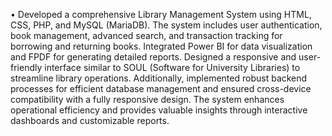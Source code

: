 • Developed a comprehensive Library Management System using HTML, CSS, PHP, and MySQL (MariaDB). The system
includes user authentication, book management, advanced search, and transaction tracking for borrowing and returning
books. Integrated Power BI for data visualization and FPDF for generating detailed reports. Designed a responsive and
user-friendly interface similar to SOUL (Software for University Libraries) to streamline library operations. Additionally,
implemented robust backend processes for efficient database management and ensured cross-device compatibility with a
fully responsive design. The system enhances operational efficiency and provides valuable insights through interactive
dashboards and customizable reports.

